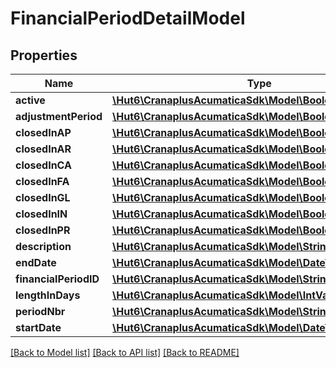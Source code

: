 # FinancialPeriodDetailModel

## Properties
Name | Type | Description | Notes
------------ | ------------- | ------------- | -------------
**active** | [**\Hut6\CranaplusAcumaticaSdk\Model\BooleanValueModel**](BooleanValueModel.md) |  | [optional] 
**adjustmentPeriod** | [**\Hut6\CranaplusAcumaticaSdk\Model\BooleanValueModel**](BooleanValueModel.md) |  | [optional] 
**closedInAP** | [**\Hut6\CranaplusAcumaticaSdk\Model\BooleanValueModel**](BooleanValueModel.md) |  | [optional] 
**closedInAR** | [**\Hut6\CranaplusAcumaticaSdk\Model\BooleanValueModel**](BooleanValueModel.md) |  | [optional] 
**closedInCA** | [**\Hut6\CranaplusAcumaticaSdk\Model\BooleanValueModel**](BooleanValueModel.md) |  | [optional] 
**closedInFA** | [**\Hut6\CranaplusAcumaticaSdk\Model\BooleanValueModel**](BooleanValueModel.md) |  | [optional] 
**closedInGL** | [**\Hut6\CranaplusAcumaticaSdk\Model\BooleanValueModel**](BooleanValueModel.md) |  | [optional] 
**closedInIN** | [**\Hut6\CranaplusAcumaticaSdk\Model\BooleanValueModel**](BooleanValueModel.md) |  | [optional] 
**closedInPR** | [**\Hut6\CranaplusAcumaticaSdk\Model\BooleanValueModel**](BooleanValueModel.md) |  | [optional] 
**description** | [**\Hut6\CranaplusAcumaticaSdk\Model\StringValueModel**](StringValueModel.md) |  | [optional] 
**endDate** | [**\Hut6\CranaplusAcumaticaSdk\Model\DateTimeValueModel**](DateTimeValueModel.md) |  | [optional] 
**financialPeriodID** | [**\Hut6\CranaplusAcumaticaSdk\Model\StringValueModel**](StringValueModel.md) |  | [optional] 
**lengthInDays** | [**\Hut6\CranaplusAcumaticaSdk\Model\IntValueModel**](IntValueModel.md) |  | [optional] 
**periodNbr** | [**\Hut6\CranaplusAcumaticaSdk\Model\StringValueModel**](StringValueModel.md) |  | [optional] 
**startDate** | [**\Hut6\CranaplusAcumaticaSdk\Model\DateTimeValueModel**](DateTimeValueModel.md) |  | [optional] 

[[Back to Model list]](../README.md#documentation-for-models) [[Back to API list]](../README.md#documentation-for-api-endpoints) [[Back to README]](../README.md)


